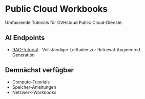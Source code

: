 # Public Cloud Workbooks

Umfassende Tutorials für OVHcloud Public Cloud-Dienste.

## AI Endpoints
- [RAG-Tutorial](/ovhcloud-workbooks/public-cloud/ai-endpoints/rag-tutorial/index.md) - Vollständiger Leitfaden zur Retrieval-Augmented Generation

## Demnächst verfügbar
- Compute-Tutorials
- Speicher-Anleitungen
- Netzwerk-Workbooks
